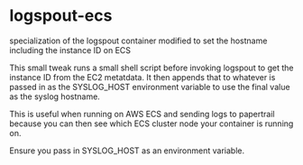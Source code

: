# logspout-ecs
specialization of the logspout container modified to set the hostname including the instance ID on ECS

This small tweak runs a small shell script before invoking logspout to get the instance ID from the EC2 metatdata.  It then appends that to whatever is passed in as the SYSLOG_HOST environment variable to use the final value as the syslog hostname.

This is useful when running on AWS ECS and sending logs to papertrail because you can then see which ECS cluster node your container is running on.

Ensure you pass in SYSLOG_HOST as an environment variable.
